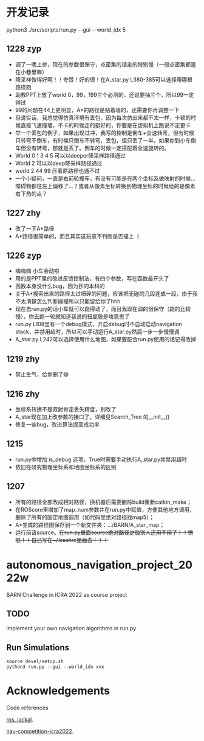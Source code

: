 # 开发记录

python3 ./src/scripts/run.py --gui --world_idx 5

## 1228 zyp
+ 调了一晚上参，现在的参数很保守，点密集的话走的特别慢（一般点密集都是在小巷里嘛）
+ 降采样做得好啊！！夸赞！好的很！在A_star.py L380-385可以选择用哪根路径跑
+ 助教PPT上放了world 0，99，199三个必测的，还说要抽三个，所以99一定得过
+ 99的问题在44上更明显，A*的路径是贴着墙的，还需要你再调整一下
+ 但说实话，我总觉得仿真环境有丢包，因为每次仿出来都不太一样，卡顿的时候直接飞速撞墙，不卡的时候走的挺好的，你要是在虚拟机上跑说不定更卡
+ 举一个丢包的例子，如果出现过冲，我写的控制是倒车+全速转弯，但有时候只转弯不倒车，有时候只倒车不转弯，丢包，但只丢了一半。如果你到小车倒车但没有转弯，那就是丢了。倒车的时候一定搭配着全速旋转的。
+ World 0 1 3 4 5 可以以deeper降采样路径通过
+ World 2 可以以deep降采样路径通过
+ world 2 44 99 压着原路径也通不过
+ 一个小疑问，一直是右前轮撞车，有没有可能是在两个坐标系做映射的时候...障碍物都往左上偏移了...？或者从像素坐标转换到物理坐标的时候给的是像素右下角的点？




## 1227 zhy
+ 改了一下A*路径
+ A*路径很简单的，而且其实这玩意不判断是否撞上（

## 1226  zyp
+ 嗨嗨嗨  小车会动啦
+ 用的是PPT里的改进反馈控制法，有四个参数，写在函数最开头了
+ 函数本身没什么bug，因为抄的本科的
+ 关于A*搜索出来的路径太过细碎的问题，应该把无碰的几段连成一段，由于我不太清楚怎么判断碰撞所以只能留给你了hhh
+ 现在去run.py的话小车就可以跑得动了，而且我现在调的很保守（跑的比较慢），你去跑一轮就知道我说的扭屁股是啥意思了
+ run.py L108里有一个debug模式，开启debug时不自动启动navigation stack，并禁用超时，所以可以手动运行A_star.py然后一步一步慢慢调
+ A_star.py L242可以选择使用什么地图，如果要配合run.py使用的话记得改掉

## 1219 zhy

+ 禁止生气，给你删了:smile:

## 1216 zhy

+ 坐标系转换不是双射肯定丢失精度，别改了
+ A_star现在加上改参数的接口了，详细见Search_Tree 的__init__()
+ 修复一些bug，改进算法提高成功率

## 1215

+ run.py中增加 is_debug 选项，True时需要手动执行A_star.py并禁用超时
+ 依旧在研究物理坐标系和地图坐标系的区别

## 1207

+ 所有的路径全部改成相对路径，换机器后需要删除build重新catkin_make；
+ 在ROScore里增加了map_num参数并在run.py中赋值，方便其他地方调用，删除了所有的固定地图调用（如代码里绝对路径找map5）；
+ A*生成的路径图保存到一个新文件夹：.../BARN/A_star_map；
+ 运行前请source。~~在run.py里面source绝对路径之后别人还用不用了！！愤怒！！自己写在~/.bashrc里面去！！！~~


# autonomous_navigation_project_2022w

BARN Challenge in ICRA 2022 as course project

## TODO

implement your own navigation algorithms in run.py

## Run Simulations

```
source devel/setup.sh
python3 run.py --gui --world_idx xxx
```

# Acknowledgements

Code references

[ros_jackal](https://github.com/Daffan/ros_jackal).

[nav-competition-icra2022](https://github.com/Daffan/nav-competition-icra2022).
